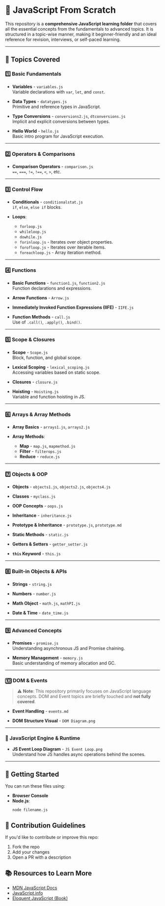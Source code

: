 # 🧠 JavaScript From Scratch

This repository is a **comprehensive JavaScript learning folder** that covers all the essential concepts from the fundamentals to advanced topics. It is structured in a topic-wise manner, making it beginner-friendly and an ideal reference for revision, interviews, or self-paced learning.

---

## 📁 Topics Covered

### 1️⃣ Basic Fundamentals

- **Variables** - `variables.js`  
  Variable declarations with `var`, `let`, and `const`.

- **Data Types** - `datatypes.js`  
  Primitive and reference types in JavaScript.

- **Type Conversions** - `conversions2.js`, `dtconversions.js`  
  Implicit and explicit conversions between types.

- **Hello World** - `hello.js`  
  Basic intro program for JavaScript execution.

---

### 2️⃣ Operators & Comparisons

- **Comparison Operators** - `comparison.js`  
  `==`, `===`, `!=`, `!==`, `<`, `>`, etc.

---

### 3️⃣ Control Flow

- **Conditionals** - `conditionalstat.js`  
  `if`, `else`, `else if` blocks.

- **Loops**:
  - `forloop.js`
  - `whileloop.js`
  - `dowhile.js`
  - `forinloop.js` - Iterates over object properties.
  - `forofloop.js` - Iterates over iterable items.
  - `foreachloop.js` - Array iteration method.

---

### 4️⃣ Functions

- **Basic Functions** - `function1.js`, `function2.js`  
  Function declarations and expressions.

- **Arrow Functions** - `Arrow.js`

- **Immediately Invoked Function Expressions (IIFE)** - `IIFE.js`

- **Function Methods** - `call.js`  
  Use of `.call()`, `.apply()`, `.bind()`.

---

### 5️⃣ Scope & Closures

- **Scope** - `Scope.js`  
  Block, function, and global scope.

- **Lexical Scoping** - `lexical_scoping.js`  
  Accessing variables based on static scope.

- **Closures** - `closure.js`

- **Hoisting** - `Hoisting.js`  
  Variable and function hoisting in JS.

---

### 6️⃣ Arrays & Array Methods

- **Array Basics** - `arrays1.js`, `arrays2.js`

- **Array Methods**:
  - **Map** - `map.js`, `mapmethod.js`
  - **Filter** - `filterops.js`
  - **Reduce** - `reduce.js`

---

### 7️⃣ Objects & OOP

- **Objects** - `objects1.js`, `objects2.js`, `objects4.js`

- **Classes** - `myclass.js`

- **OOP Concepts** - `oops.js`

- **Inheritance** - `inheritance.js`

- **Prototype & Inheritance** - `prototype.js`, `prototype.md`

- **Static Methods** - `static.js`

- **Getters & Setters** - `getter_setter.js`

- **`this` Keyword** - `this.js`

---

### 8️⃣ Built-in Objects & APIs

- **Strings** - `string.js`

- **Numbers** - `number.js`

- **Math Object** - `math.js`, `mathPI.js`

- **Date & Time** - `date_time.js`

---

### 9️⃣ Advanced Concepts

- **Promises** - `promise.js`  
  Understanding asynchronous JS and Promise chaining.

- **Memory Management** - `memory.js`  
  Basic understanding of memory allocation and GC.

---

### 🔟 DOM & Events

> ⚠️ **Note**: This repository primarily focuses on JavaScript language concepts. DOM and Event topics are briefly touched and **not fully covered**.

- **Event Handling** - `events.md`

- **DOM Structure Visual** - `DOM Diagram.png`

---

### 🔁 JavaScript Engine & Runtime

- **JS Event Loop Diagram** - `JS Event Loop.png`  
  Understand how JS handles async operations behind the scenes.

---

## 🚀 Getting Started

You can run these files using:

- **Browser Console**
- **Node.js**:
  ```bash
  node filename.js
  ```

## 📌 Contribution Guidelines
If you'd like to contribute or improve this repo:
1. Fork the repo
2. Add your changes
3. Open a PR with a description

## 📚 Resources to Learn More

- [MDN JavaScript Docs](https://developer.mozilla.org/en-US/docs/Web/JavaScript)
- [JavaScript.info](https://javascript.info/)
- [Eloquent JavaScript (Book)](https://eloquentjavascript.net/)

